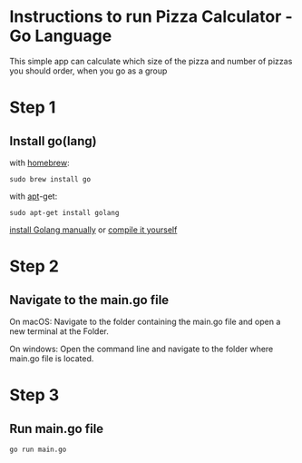 # Instructions to run Pizza Calculator - Go Language

This simple app can calculate which size of the pizza and number of pizzas you should order, when you go as a group

# Step 1

## Install go(lang)

with [homebrew](http://mxcl.github.io/homebrew/):

```Shell
sudo brew install go
```

with [apt](http://packages.qa.debian.org/a/apt.html)-get:

```Shell
sudo apt-get install golang
```

[install Golang manually](https://golang.org/doc/install)
or
[compile it yourself](https://golang.org/doc/install/source)

# Step 2

## Navigate to the main.go file

On macOS: Navigate to the folder containing the main.go file and open a new terminal at the Folder.

On windows: Open the command line and navigate to the folder where main.go file is located.

# Step 3

## Run main.go file

```Shell
go run main.go
```
